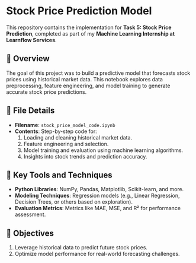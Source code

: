 # Stock Price Prediction Model

This repository contains the implementation for **Task 5: Stock Price Prediction**, completed as part of my **Machine Learning Internship at Learnflow Services**. 

## 🚀 Overview

The goal of this project was to build a predictive model that forecasts stock prices using historical market data. This notebook explores data preprocessing, feature engineering, and model training to generate accurate stock price predictions.

## 📁 File Details

- **Filename**: `stock_price_model_code.ipynb`  
- **Contents**: Step-by-step code for:
  1. Loading and cleaning historical market data.
  2. Feature engineering and selection.
  3. Model training and evaluation using machine learning algorithms.
  4. Insights into stock trends and prediction accuracy.

## 🔧 Key Tools and Techniques
- **Python Libraries**: NumPy, Pandas, Matplotlib, Scikit-learn, and more.
- **Modeling Techniques**: Regression models (e.g., Linear Regression, Decision Trees, or others based on exploration).
- **Evaluation Metrics**: Metrics like MAE, MSE, and R² for performance assessment.

## 🎯 Objectives
1. Leverage historical data to predict future stock prices.  
2. Optimize model performance for real-world forecasting challenges.
